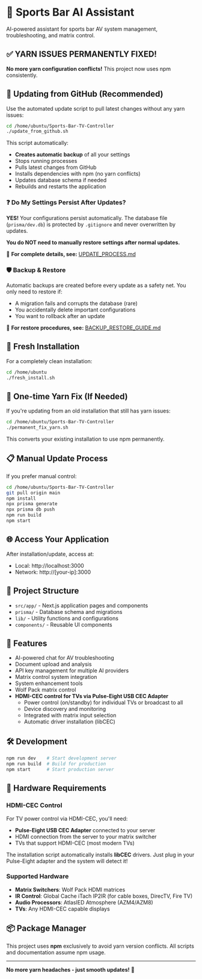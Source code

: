 # 🏈 Sports Bar AI Assistant

AI-powered assistant for sports bar AV system management, troubleshooting, and matrix control.

## ✅ **YARN ISSUES PERMANENTLY FIXED!**

**No more yarn configuration conflicts!** This project now uses npm consistently.

## 🔄 **Updating from GitHub (Recommended)**

Use the automated update script to pull latest changes without any yarn issues:

```bash
cd /home/ubuntu/Sports-Bar-TV-Controller
./update_from_github.sh
```

This script automatically:
- **Creates automatic backup** of all your settings
- Stops running processes
- Pulls latest changes from GitHub  
- Installs dependencies with npm (no yarn conflicts)
- Updates database schema if needed
- Rebuilds and restarts the application

### ❓ Do My Settings Persist After Updates?

**YES!** Your configurations persist automatically. The database file (`prisma/dev.db`) is protected by `.gitignore` and never overwritten by updates.

**You do NOT need to manually restore settings after normal updates.**

📖 **For complete details, see:** [UPDATE_PROCESS.md](./UPDATE_PROCESS.md)

### 🛡️ Backup & Restore

Automatic backups are created before every update as a safety net. You only need to restore if:
- A migration fails and corrupts the database (rare)
- You accidentally delete important configurations
- You want to rollback after an update

📖 **For restore procedures, see:** [BACKUP_RESTORE_GUIDE.md](./BACKUP_RESTORE_GUIDE.md)

## 🚀 **Fresh Installation**

For a completely clean installation:

```bash
cd /home/ubuntu
./fresh_install.sh
```

## 🔧 **One-time Yarn Fix (If Needed)**

If you're updating from an old installation that still has yarn issues:

```bash
cd /home/ubuntu/Sports-Bar-TV-Controller
./permanent_fix_yarn.sh
```

This converts your existing installation to use npm permanently.

## 📋 **Manual Update Process**

If you prefer manual control:

```bash
cd /home/ubuntu/Sports-Bar-TV-Controller
git pull origin main
npm install
npx prisma generate
npx prisma db push
npm run build
npm start
```

## 🌐 **Access Your Application**

After installation/update, access at:
- Local: http://localhost:3000
- Network: http://[your-ip]:3000

## 📁 **Project Structure**

- `src/app/` - Next.js application pages and components
- `prisma/` - Database schema and migrations
- `lib/` - Utility functions and configurations
- `components/` - Reusable UI components

## 🔑 **Features**

- AI-powered chat for AV troubleshooting
- Document upload and analysis
- API key management for multiple AI providers
- Matrix control system integration
- System enhancement tools
- Wolf Pack matrix control
- **HDMI-CEC control for TVs via Pulse-Eight USB CEC Adapter**
  - Power control (on/standby) for individual TVs or broadcast to all
  - Device discovery and monitoring
  - Integrated with matrix input selection
  - Automatic driver installation (libCEC)

## 🛠️ **Development**

```bash
npm run dev    # Start development server
npm run build  # Build for production
npm start      # Start production server
```

## 🔌 **Hardware Requirements**

### HDMI-CEC Control
For TV power control via HDMI-CEC, you'll need:
- **Pulse-Eight USB CEC Adapter** connected to your server
- HDMI connection from the server to your matrix switcher
- TVs that support HDMI-CEC (most modern TVs)

The installation script automatically installs **libCEC** drivers. Just plug in your Pulse-Eight adapter and the system will detect it!

### Supported Hardware
- **Matrix Switchers**: Wolf Pack HDMI matrices
- **IR Control**: Global Cache iTach IP2IR (for cable boxes, DirecTV, Fire TV)
- **Audio Processors**: AtlasIED Atmosphere (AZM4/AZM8)
- **TVs**: Any HDMI-CEC capable displays

## 📦 **Package Manager**

This project uses **npm** exclusively to avoid yarn version conflicts. All scripts and documentation assume npm usage.

---

**No more yarn headaches - just smooth updates!** 🎉
